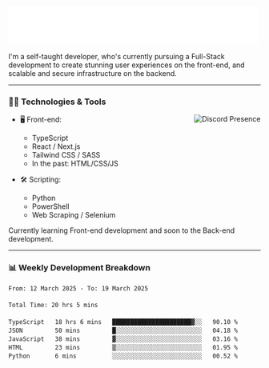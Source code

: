 <img src="assets/wave.svg" alt=":wave:" />

I'm a self-taught developer, who's currently pursuing a Full-Stack development to create stunning user experiences on the front-end, and scalable and secure infrastructure on the backend.

---

### 🧑‍💻 Technologies & Tools

<a href="https://discord.com/users/414304208649453568" target="_blank" rel="nofollow">
   <img src="https://lanyard-profile-readme.vercel.app/api/414304208649453568?idleMessage=Probably%20doing%20something%20else..." alt="Discord Presence" align="right">
</a>

- 🖥️ Front-end:

  - TypeScript
  - React / Next.js
  - Tailwind CSS / SASS
  - In the past: HTML/CSS/JS

- 🛠 Scripting:

  - Python
  - PowerShell
  - Web Scraping / Selenium

Currently learning Front-end development and soon to the Back-end development.

---

### 📊 Weekly Development Breakdown

<!--START_SECTION:waka-->

```txt
From: 12 March 2025 - To: 19 March 2025

Total Time: 20 hrs 5 mins

TypeScript   18 hrs 6 mins   ██████████████████████▓░░   90.10 %
JSON         50 mins         █░░░░░░░░░░░░░░░░░░░░░░░░   04.18 %
JavaScript   38 mins         ▓░░░░░░░░░░░░░░░░░░░░░░░░   03.16 %
HTML         23 mins         ▒░░░░░░░░░░░░░░░░░░░░░░░░   01.95 %
Python       6 mins          ░░░░░░░░░░░░░░░░░░░░░░░░░   00.52 %
```

<!--END_SECTION:waka-->
